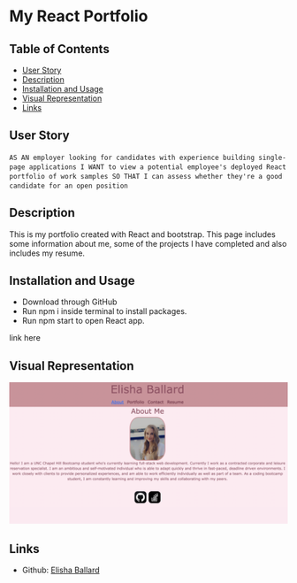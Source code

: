 # My React Portfolio

## Table of Contents 
- [User Story](#user-story)
- [Description](#description)
- [Installation and Usage](#installation-and-usage)
- [Visual Representation](#visual-representation)
- [Links](#links)

## User Story
`AS AN employer looking for candidates with experience building single-page applications
I WANT to view a potential employee's deployed React portfolio of work samples
SO THAT I can assess whether they're a good candidate for an open position`

## Description

This is my portfolio created with React and bootstrap. This page includes some information about me, some of the projects I have completed and also includes my resume.

## Installation and Usage

- Download through GitHub
- Run npm i inside terminal to install packages.
- Run npm start to open React app.

link here

## Visual Representation

![Alt text](my-react-portfolio/assets/images/portscreen.png)

## Links

- Github: [Elisha Ballard](https://github.com/ldom3976)